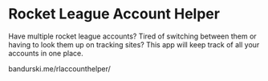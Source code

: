 # Rocket League Account Helper

Have multiple rocket league accounts? Tired of switching between them or having to look them up on tracking sites? This app will keep track of all your accounts in one place.

bandurski.me/rlaccounthelper/